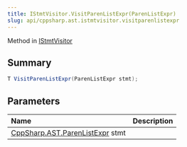 ```yaml
---
title: IStmtVisitor.VisitParenListExpr(ParenListExpr)
slug: api/cppsharp.ast.istmtvisitor.visitparenlistexpr
---
```

Method in [IStmtVisitor](/api/cppsharp/ast/istmtvisitor)

## Summary



```csharp
T VisitParenListExpr(ParenListExpr stmt);
```

## Parameters

|Name|Description|
|:---|:---|
|[CppSharp.AST.ParenListExpr](/api/cppsharp/ast/parenlistexpr) stmt||

